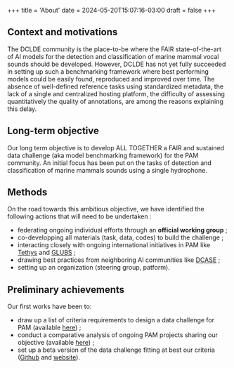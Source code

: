 +++
title = 'About'
date = 2024-05-20T15:07:16-03:00
draft = false
+++

## Context and motivations

The DCLDE community is the place-to-be where the FAIR state-of-the-art of AI models for the detection and classification of marine mammal vocal sounds should be developed. However, DCLDE has not yet fully succeeded in setting up such a benchmarking framework where best performing models could be easily found, reproduced and improved over time. The absence of well-defined reference tasks using standardized metadata, the lack of a single and centralized hosting platform, the difficulty of assessing quantitatively the quality of annotations, are among the reasons explaining this delay.

## Long-term objective

Our long term objective is to develop ALL TOGETHER a FAIR and sustained data challenge (aka model benchmarking framework) for the PAM community. An initial focus has been put on the tasks of detection and classification of marine mammals sounds using a single hydrophone.

## Methods 

On the road towards this ambitious objective, we have identified the following actions that will need to be undertaken :

- federating ongoing individual efforts through an **official working group** ;
- co-developping all materials (task, data, codes) to build the challenge ;
- interacting closely with ongoing international initiatives in PAM like [Tethys](https://tethys.sdsu.edu/) and [GLUBS](https://www.glubs.org/) ;
- drawing best practices from neighboring AI communities like [DCASE](https://dcase.community/) ;
- setting up an organization (steering group, patform).

## Preliminary achievements 

Our first works have been to:

- draw up a list of criteria requirements to design a data challenge for PAM (available [here](https://docs.google.com/document/d/1HhDM2EMarpssmFlC9bBzf47uhxh0NjBTSyirhpJQwjM/edit)) ;
- conduct a comparative analysis of ongoing PAM projects sharing our objective (available [here](https://docs.google.com/document/d/1HhDM2EMarpssmFlC9bBzf47uhxh0NjBTSyirhpJQwjM/edit)) ;
- set up a beta version of the data challenge fitting at best our criteria ([Github](https://github.com/PAM-challenge-beta) and [website](https://pam-challenge-beta.github.io/website/)). 


